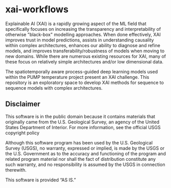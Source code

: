 # xai-workflows
Explainable AI (XAI) is a rapidly growing aspect of the ML field that specifically focuses on increasing the transparency and interpretability of otherwise "black-box" modelling approaches. When done effectively, XAI improves trust in model predictions, assists in understanding causality within complex architectures, enhances our ability to diagnose and refine models, and improves transferability/robustness of models when moving to new domains. While there are numerous existing resources for XAI, many of these focus on relatively simple architectures and/or low dimensional data.

The spatiotemporally aware process-guided deep learning models used within the PUMP temperature project present an XAI challenge. This repository is an exploratory space to develop XAI methods for sequence to sequence models with complex architectures. 

## Disclaimer
This software is in the public domain because it contains materials that originally came from the U.S. Geological Survey, an agency of the United States Department of Interior. For more information, see the official USGS copyright policy

Although this software program has been used by the U.S. Geological Survey (USGS), no warranty, expressed or implied, is made by the USGS or the U.S. Government as to the accuracy and functioning of the program and related program material nor shall the fact of distribution constitute any such warranty, and no responsibility is assumed by the USGS in connection therewith.

This software is provided “AS IS.”
